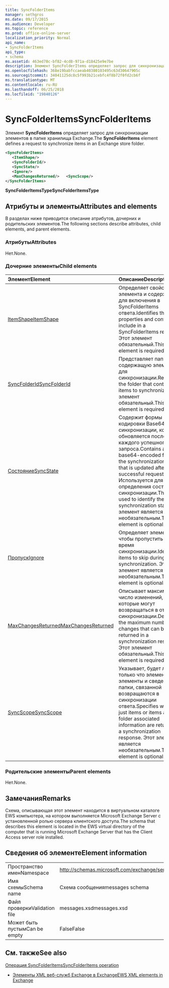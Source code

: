 ```yaml
---
title: SyncFolderItems
manager: sethgros
ms.date: 09/17/2015
ms.audience: Developer
ms.topic: reference
ms.prod: office-online-server
localization_priority: Normal
api_name:
- SyncFolderItems
api_type:
- schema
ms.assetid: 463ed78c-bf82-4cd8-971a-d18425e9e7be
description: Элемент SyncFolderItems определяет запрос для синхронизации элементов в папке хранилища Exchange.
ms.openlocfilehash: 368e19babfccaeab40380103495c63d30647905c
ms.sourcegitcommit: 34041125dc8c5f993b21cebfc4f8b72f0fd2cb6f
ms.translationtype: MT
ms.contentlocale: ru-RU
ms.lasthandoff: 06/25/2018
ms.locfileid: "19840126"
---
```

# <a name="syncfolderitems"></a><span data-ttu-id="7276a-103">SyncFolderItems</span><span class="sxs-lookup"><span data-stu-id="7276a-103">SyncFolderItems</span></span>

<span data-ttu-id="7276a-104">Элемент **SyncFolderItems** определяет запрос для синхронизации элементов в папке хранилища Exchange.</span><span class="sxs-lookup"><span data-stu-id="7276a-104">The **SyncFolderItems** element defines a request to synchronize items in an Exchange store folder.</span></span> 
  
```xml
<SyncFolderItems>
   <ItemShape/>
   <SyncFolderId/>
   <SyncState/>
   <Ignore/>
   <MaxChangesReturned/>   <SyncScope/>
</SyncFolderItems>
```

 <span data-ttu-id="7276a-105">**SyncFolderItemsType**</span><span class="sxs-lookup"><span data-stu-id="7276a-105">**SyncFolderItemsType**</span></span>
## <a name="attributes-and-elements"></a><span data-ttu-id="7276a-106">Атрибуты и элементы</span><span class="sxs-lookup"><span data-stu-id="7276a-106">Attributes and elements</span></span>

<span data-ttu-id="7276a-107">В разделах ниже приводится описание атрибутов, дочерних и родительских элементов.</span><span class="sxs-lookup"><span data-stu-id="7276a-107">The following sections describe attributes, child elements, and parent elements.</span></span>
  
### <a name="attributes"></a><span data-ttu-id="7276a-108">Атрибуты</span><span class="sxs-lookup"><span data-stu-id="7276a-108">Attributes</span></span>

<span data-ttu-id="7276a-109">Нет.</span><span class="sxs-lookup"><span data-stu-id="7276a-109">None.</span></span>
  
### <a name="child-elements"></a><span data-ttu-id="7276a-110">Дочерние элементы</span><span class="sxs-lookup"><span data-stu-id="7276a-110">Child elements</span></span>

|<span data-ttu-id="7276a-111">**Элемент**</span><span class="sxs-lookup"><span data-stu-id="7276a-111">**Element**</span></span>|<span data-ttu-id="7276a-112">**Описание**</span><span class="sxs-lookup"><span data-stu-id="7276a-112">**Description**</span></span>|
|:-----|:-----|
|[<span data-ttu-id="7276a-113">ItemShape</span><span class="sxs-lookup"><span data-stu-id="7276a-113">ItemShape</span></span>](itemshape.md) <br/> |<span data-ttu-id="7276a-114">Определяет свойства элемента и содержимого для включения в SyncFolderItems ответа.</span><span class="sxs-lookup"><span data-stu-id="7276a-114">Identifies the item properties and content to include in a SyncFolderItems response.</span></span> <span data-ttu-id="7276a-115">Этот элемент обязательный.</span><span class="sxs-lookup"><span data-stu-id="7276a-115">This element is required.</span></span>  <br/> |
|[<span data-ttu-id="7276a-116">SyncFolderId</span><span class="sxs-lookup"><span data-stu-id="7276a-116">SyncFolderId</span></span>](syncfolderid.md) <br/> |<span data-ttu-id="7276a-117">Представляет папку, содержащую элементы для синхронизации.</span><span class="sxs-lookup"><span data-stu-id="7276a-117">Represents the folder that contains the items to synchronize.</span></span> <span data-ttu-id="7276a-118">Этот элемент обязательный.</span><span class="sxs-lookup"><span data-stu-id="7276a-118">This element is required.</span></span>  <br/> |
|[<span data-ttu-id="7276a-119">Состояние</span><span class="sxs-lookup"><span data-stu-id="7276a-119">SyncState</span></span>](syncstate-ex15websvcsotherref.md) <br/> |<span data-ttu-id="7276a-120">Содержит формы кодировки Base64 данных синхронизации, который обновляется после каждого успешного запроса.</span><span class="sxs-lookup"><span data-stu-id="7276a-120">Contains a base64-encoded form of the synchronization data that is updated after each successful request.</span></span> <span data-ttu-id="7276a-121">Используется для определения состояния синхронизации.</span><span class="sxs-lookup"><span data-stu-id="7276a-121">This is used to identify the synchronization state.</span></span> <span data-ttu-id="7276a-122">Этот элемент является необязательным.</span><span class="sxs-lookup"><span data-stu-id="7276a-122">This element is optional.</span></span>  <br/> |
|[<span data-ttu-id="7276a-123">Пропуск</span><span class="sxs-lookup"><span data-stu-id="7276a-123">Ignore</span></span>](ignore.md) <br/> |<span data-ttu-id="7276a-124">Определяет элементы, чтобы пропустить во время синхронизации.</span><span class="sxs-lookup"><span data-stu-id="7276a-124">Identifies items to skip during synchronization.</span></span> <span data-ttu-id="7276a-125">Этот элемент является необязательным.</span><span class="sxs-lookup"><span data-stu-id="7276a-125">This element is optional.</span></span>  <br/> |
|[<span data-ttu-id="7276a-126">MaxChangesReturned</span><span class="sxs-lookup"><span data-stu-id="7276a-126">MaxChangesReturned</span></span>](maxchangesreturned.md) <br/> |<span data-ttu-id="7276a-127">Описывает максимальное число изменений, которые могут возвращаться в ответ синхронизации.</span><span class="sxs-lookup"><span data-stu-id="7276a-127">Describes the maximum number of changes that can be returned in a synchronization response.</span></span> <span data-ttu-id="7276a-128">Этот элемент обязательный.</span><span class="sxs-lookup"><span data-stu-id="7276a-128">This element is required.</span></span>  <br/> |
|[<span data-ttu-id="7276a-129">SyncScope</span><span class="sxs-lookup"><span data-stu-id="7276a-129">SyncScope</span></span>](syncscope.md) <br/> |<span data-ttu-id="7276a-130">Указывает, будет ли только что элементов или элементы и сведения, папки, связанной возвращаются в синхронизации ответа.</span><span class="sxs-lookup"><span data-stu-id="7276a-130">Specifies whether just items or items and folder associated information are returned in a synchronization response.</span></span> <span data-ttu-id="7276a-131">Этот элемент является необязательным.</span><span class="sxs-lookup"><span data-stu-id="7276a-131">This element is optional.</span></span>  <br/> |
   
### <a name="parent-elements"></a><span data-ttu-id="7276a-132">Родительские элементы</span><span class="sxs-lookup"><span data-stu-id="7276a-132">Parent elements</span></span>

<span data-ttu-id="7276a-133">Нет.</span><span class="sxs-lookup"><span data-stu-id="7276a-133">None.</span></span>
  
## <a name="remarks"></a><span data-ttu-id="7276a-134">Замечания</span><span class="sxs-lookup"><span data-stu-id="7276a-134">Remarks</span></span>

<span data-ttu-id="7276a-135">Схема, описывающая этот элемент находится в виртуальном каталоге EWS компьютера, на котором выполняется Microsoft Exchange Server с установленной ролью сервера клиентского доступа.</span><span class="sxs-lookup"><span data-stu-id="7276a-135">The schema that describes this element is located in the EWS virtual directory of the computer that is running Microsoft Exchange Server that has the Client Access server role installed.</span></span>
  
## <a name="element-information"></a><span data-ttu-id="7276a-136">Сведения об элементе</span><span class="sxs-lookup"><span data-stu-id="7276a-136">Element information</span></span>

|||
|:-----|:-----|
|<span data-ttu-id="7276a-137">Пространство имен</span><span class="sxs-lookup"><span data-stu-id="7276a-137">Namespace</span></span>  <br/> |http://schemas.microsoft.com/exchange/services/2006/messages  <br/> |
|<span data-ttu-id="7276a-138">Имя схемы</span><span class="sxs-lookup"><span data-stu-id="7276a-138">Schema name</span></span>  <br/> |<span data-ttu-id="7276a-139">Схема сообщения</span><span class="sxs-lookup"><span data-stu-id="7276a-139">messages schema</span></span>  <br/> |
|<span data-ttu-id="7276a-140">Файл проверки</span><span class="sxs-lookup"><span data-stu-id="7276a-140">Validation file</span></span>  <br/> |<span data-ttu-id="7276a-141">messages.xsd</span><span class="sxs-lookup"><span data-stu-id="7276a-141">messages.xsd</span></span>  <br/> |
|<span data-ttu-id="7276a-142">Может быть пустым</span><span class="sxs-lookup"><span data-stu-id="7276a-142">Can be empty</span></span>  <br/> |<span data-ttu-id="7276a-143">False</span><span class="sxs-lookup"><span data-stu-id="7276a-143">False</span></span>  <br/> |
   
## <a name="see-also"></a><span data-ttu-id="7276a-144">См. также</span><span class="sxs-lookup"><span data-stu-id="7276a-144">See also</span></span>



[<span data-ttu-id="7276a-145">Операция SyncFolderItems</span><span class="sxs-lookup"><span data-stu-id="7276a-145">SyncFolderItems operation</span></span>](syncfolderitems-operation.md)


- [<span data-ttu-id="7276a-146">Элементы XML веб-служб Exchange в Exchange</span><span class="sxs-lookup"><span data-stu-id="7276a-146">EWS XML elements in Exchange</span></span>](ews-xml-elements-in-exchange.md)

